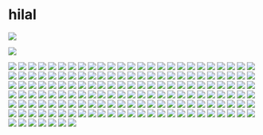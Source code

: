 # hilal

![](/1/Hilal-01.jpg)

![](/1/Hilal-02.jpg)

![](/1/image001.jpg)
![](/1/image002.jpg)
![](/1/image003.jpg)
![](/1/image004.jpg)
![](/1/image005.jpg)
![](/1/image006.jpg)
![](/1/image007.jpg)
![](/1/image008.jpg)
![](/1/image009.jpg)
![](/1/image010.jpg)
![](/1/image011.jpg)
![](/1/image012.jpg)
![](/1/image013.jpg)
![](/1/image014.jpg)
![](/1/image015.jpg)
![](/1/image016.jpg)
![](/1/image017.jpg)
![](/1/image018.jpg)
![](/1/image019.jpg)
![](/1/image020.jpg)
![](/1/image021.jpg)
![](/1/image022.jpg)
![](/1/image023.jpg)
![](/1/image024.jpg)
![](/1/image025.jpg)
![](/1/image026.jpg)
![](/1/image027.jpg)
![](/1/image028.jpg)
![](/1/image029.jpg)
![](/1/image030.jpg)
![](/1/image031.jpg)
![](/1/image032.jpg)
![](/1/image033.jpg)
![](/1/image034.jpg)
![](/1/image035.jpg)
![](/1/image036.jpg)
![](/1/image037.jpg)
![](/1/image038.jpg)
![](/1/image039.jpg)
![](/1/image040.jpg)
![](/1/image041.jpg)
![](/1/image042.jpg)
![](/1/image043.jpg)
![](/1/image044.jpg)
![](/1/image045.jpg)
![](/1/image046.jpg)
![](/1/image047.jpg)
![](/1/image048.jpg)
![](/1/image049.jpg)
![](/1/image050.jpg)
![](/1/image051.jpg)
![](/1/image052.jpg)
![](/1/image053.jpg)
![](/1/image054.jpg)
![](/1/image055.jpg)
![](/1/image056.jpg)
![](/1/image057.jpg)
![](/1/image058.jpg)
![](/1/image059.jpg)
![](/1/image060.jpg)
![](/1/image061.jpg)
![](/1/image062.jpg)
![](/1/image063.jpg)
![](/1/image064.jpg)
![](/1/image065.jpg)
![](/1/image066.jpg)
![](/1/image067.jpg)
![](/1/image068.jpg)
![](/1/image069.jpg)
![](/1/image070.jpg)
![](/1/image071.jpg)
![](/1/image072.jpg)
![](/1/image073.jpg)
![](/1/image074.jpg)
![](/1/image075.jpg)
![](/1/image076.jpg)
![](/1/image077.jpg)
![](/1/image078.jpg)
![](/1/image079.jpg)
![](/1/image080.jpg)
![](/1/image081.jpg)
![](/1/image082.jpg)
![](/1/image083.jpg)
![](/1/image084.jpg)
![](/1/image085.jpg)
![](/1/image086.jpg)
![](/1/image087.jpg)
![](/1/image088.jpg)
![](/1/image089.jpg)
![](/1/image090.jpg)
![](/1/image091.jpg)
![](/1/image092.jpg)
![](/1/image093.jpg)
![](/1/image094.jpg)
![](/1/image095.jpg)
![](/1/image096.jpg)
![](/1/image097.jpg)
![](/1/image098.jpg)
![](/1/image099.jpg)
![](/1/image100.jpg)
![](/1/image101.jpg)
![](/1/image102.jpg)
![](/1/image103.jpg)
![](/1/image104.jpg)
![](/1/image105.jpg)
![](/1/image106.jpg)
![](/1/image107.jpg)
![](/1/image108.jpg)
![](/1/image109.jpg)
![](/1/image110.jpg)
![](/1/image111.jpg)
![](/1/image112.jpg)
![](/1/image113.jpg)
![](/1/image114.jpg)
![](/1/image115.jpg)
![](/1/image116.jpg)
![](/1/image117.jpg)
![](/1/image118.jpg)
![](/1/image119.jpg)
![](/1/image120.jpg)
![](/1/image121.jpg)
![](/1/image122.jpg)
![](/1/image123.jpg)
![](/1/image124.jpg)
![](/1/image125.jpg)
![](/1/image126.jpg)
![](/1/image127.jpg)
![](/1/image128.jpg)
![](/1/image129.jpg)
![](/1/image130.jpg)
![](/1/image131.jpg)
![](/1/image132.jpg)
![](/1/image133.jpg)
![](/1/image134.jpg)
![](/1/image135.jpg)
![](/1/image136.jpg)
![](/1/image137.jpg)
![](/1/image138.jpg)
![](/1/image139.jpg)
![](/1/image140.jpg)
![](/1/image141.jpg)
![](/1/image142.jpg)
![](/1/image143.jpg)
![](/1/image144.jpg)
![](/1/image145.jpg)
![](/1/image146.jpg)
![](/1/image147.jpg)
![](/1/image148.jpg)
![](/1/image149.jpg)
![](/1/image150.jpg)
![](/1/image151.jpg)
![](/1/image152.jpg)
![](/1/image153.jpg)
![](/1/image154.jpg)
![](/1/image155.jpg)
![](/1/image156.jpg)
![](/1/image157.jpg)

